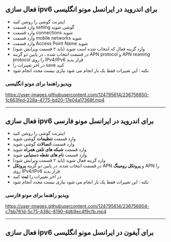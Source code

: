 ## فعال سازی ipv6 برای اندروید در ایرانسل مونو انگلیسی 
- اینترنت گوشی را روشن کنید
- وارد قسمت setting گوشی شوید
- وارد قسمت connections شوید
- وارد قسمت mobile networks شوید
- وارد قسمت Access Point Name شوید
- وارد گزینه فعال که انتخاب شده است شوید (باید ۲ قسمت ویرایش شود)
- در قسمت انتخاب شده ، در پایین دو گزینه APN protocol و APN reaming protocol را روی IPv4/IPv6 قرار بدید
- در اخر تغییرات را save کنید
- نکته : این تغییرات فقط یک بار انجام می شود نیازی نیست مجدد انجام شود


### ویدیو راهنما برای مونو انگلیسی


https://user-images.githubusercontent.com/124795614/236756850-1c663fed-228a-4775-bd20-17e04a17368f.mp4



---


## فعال سازی ipv6 برای اندروید در ایرانسل مونو فارسی
- اینترنت گوشی را روشن کنید
- وارد قسمت **تنظیمات** گوشی شوید
- وارد قسمت **اتصالات** گوشی شوید
- وارد قسمت **شبکه های تلفن همراه** شوید
- وارد قسمت **نام های نقطه دستیابی** شوید
- وارد گزینه فعال شوید (باید ۲ قسمت ویرایش شود)
- در قسمت انتخاب شده‌، در پایین دو گزینه **پروتکل** APN و **پروتکل رومینگ** APN را روی IPv4/IPv6 قرار بدید
- در اخر تغییرات را **ثبت** کنید
- نکته : این تغییرات فقط یک بار انجام می شود نیازی نیست مجدد انجام شود


### ویدیو راهنما برای مونو فارسی


https://user-images.githubusercontent.com/124795614/236756904-c7bb761d-5c75-436c-8190-4db9ec4f9cfb.mp4



---


## فعال سازی ipv6 برای آیفون در ایرانسل مونو انگلیسی 

